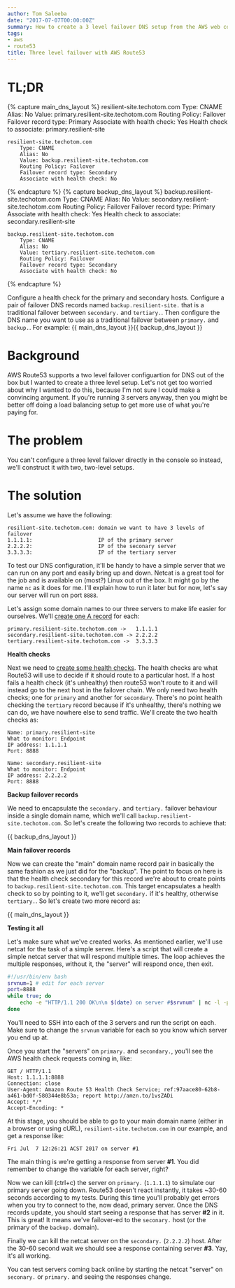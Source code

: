 ```yaml
---
author: Tom Saleeba
date: "2017-07-07T00:00:00Z"
summary: How to create a 3 level failover DNS setup from the AWS web console
tags:
- aws
- route53
title: Three level failover with AWS Route53
---
```


# TL;DR
{% capture main_dns_layout %}
    resilient-site.techotom.com
        Type: CNAME
        Alias: No
        Value: primary.resilient-site.techotom.com
        Routing Policy: Failover
        Failover record type: Primary
        Associate with health check: Yes
        Health check to associate: primary.resilient-site
        
    resilient-site.techotom.com
        Type: CNAME
        Alias: No
        Value: backup.resilient-site.techotom.com
        Routing Policy: Failover
        Failover record type: Secondary
        Associate with health check: No
{% endcapture %}
{% capture backup_dns_layout %}
    backup.resilient-site.techotom.com
        Type: CNAME
        Alias: No
        Value: secondary.resilient-site.techotom.com
        Routing Policy: Failover
        Failover record type: Primary
        Associate with health check: Yes
        Health check to associate: secondary.resilient-site

    backup.resilient-site.techotom.com
        Type: CNAME
        Alias: No
        Value: tertiary.resilient-site.techotom.com
        Routing Policy: Failover
        Failover record type: Secondary
        Associate with health check: No
{% endcapture %}

Configure a health check for the primary and secondary hosts. Configure a pair of failover DNS records named `backup.resilient-site.` that is a traditional failover between `secondary.` and `tertiary.`. Then configure the DNS name you want to use as a traditional failover between `primary.` and `backup.`. For example:
{{ main_dns_layout }}{{ backup_dns_layout }}

# Background
AWS Route53 supports a two level failover configuartion for DNS out of the box but I wanted to create a three level setup. Let's not get too worried about why I wanted to do this, because I'm not sure I could make a convincing argument. If you're running 3 servers anyway, then you might be better off doing a load balancing setup to get more use of what you're paying for.

# The problem
You can't configure a three level failover directly in the console so instead, we'll construct it with two, two-level setups.

# The solution
Let's assume we have the following:

    resilient-site.techotom.com: domain we want to have 3 levels of failover
    1.1.1.1:                     IP of the primary server
    2.2.2.2:                     IP of the seconary server
    3.3.3.3:                     IP of the tertiary server

To test our DNS configuration, it'll be handy to have a simple server that we can run on any port and easily bring up and down. Netcat is a great tool for the job and is available on (most?) Linux out of the box. It might go by the name `nc` as it does for me. I'll explain how to run it later but for now, let's say our server will run on port `8888`.

Let's assign some domain names to our three servers to make life easier for ourselves. We'll [create one A record](https://docs.aws.amazon.com/Route53/latest/DeveloperGuide/resource-record-sets-creating.html) for each:

    primary.resilient-site.techotom.com ->   1.1.1.1
    secondary.resilient-site.techotom.com -> 2.2.2.2
    tertiary.resilient-site.techotom.com ->  3.3.3.3

**Health checks**

Next we need to [create some health checks](https://docs.aws.amazon.com/Route53/latest/DeveloperGuide/health-checks-creating.html). The health checks are what Route53 will use to decide if it should route to a particular host. If a host fails a health check (it's unhealthy) then route53 won't route to it and will instead go to the next host in the failover chain. We only need two health checks; one for `primary` and another for `secondary`. There's no point health checking the `tertiary` record because if it's unhealthy, there's nothing we can do, we have nowhere else to send traffic. We'll create the two health checks as:

    Name: primary.resilient-site
    What to monitor: Endpoint
    IP address: 1.1.1.1
    Port: 8888

    Name: secondary.resilient-site
    What to monitor: Endpoint
    IP address: 2.2.2.2
    Port: 8888

**Backup failover records**

We need to encapsulate the `secondary.` and `tertiary.` failover behaviour inside a single domain name, which we'll call `backup.resilient-site.techotom.com`. So let's create the following two records to achieve that:

{{ backup_dns_layout }}

**Main failover records**

Now we can create the "main" domain name record pair in basically the same fashion as we just did for the "backup". The point to focus on here is that the health check secondary for this record we're about to create points to `backup.resilient-site.techotom.com`. This target encapsulates a health check to so by pointing to it, we'll get `secondary.` if it's healthy, otherwise `tertiary.`. So let's create two more record as:

{{ main_dns_layout }}

**Testing it all**

Let's make sure what we've created works. As mentioned earlier, we'll use netcat for the task of a simple server. Here's a script that will create a simple netcat server that will respond multiple times. The loop achieves the multiple responses, without it, the "server" will respond once, then exit.
```bash
#!/usr/bin/env bash
srvnum=1 # edit for each server
port=8888
while true; do
    echo -e "HTTP/1.1 200 OK\n\n $(date) on server #$srvnum" | nc -l -p $port -q 1
done
```

You'll need to SSH into each of the 3 servers and run the script on each. Make sure to change the `srvnum` variable for each so you know which server you end up at.

Once you start the "servers" on `primary.` and `secondary.`, you'll see the AWS health check requests coming in, like:

    GET / HTTP/1.1
    Host: 1.1.1.1:8888
    Connection: close
    User-Agent: Amazon Route 53 Health Check Service; ref:97aace80-62b8-a461-bd0f-580344e8b53a; report http://amzn.to/1vsZADi
    Accept: */*
    Accept-Encoding: *

At this stage, you should be able to go to your main domain name (either in a browser or using cURL), `resilient-site.techotom.com` in our example, and get a response like:

    Fri Jul  7 12:26:21 ACST 2017 on server #1

The main thing is we're getting a response from server **#1**. You did remember to change the variable for each server, right?

Now we can kill (ctrl+c) the server on `primary.` (`1.1.1.1`) to simulate our primary server going down. Route53 doesn't react instantly, it takes ~30-60 seconds according to my tests. During this time you'll probably get errors when you try to connect to the, now dead, primary server. Once the DNS records update, you should start seeing a response that has server **#2** in it. This is great! It means we've failover-ed to the `seconary.` host (or the primary of the `backup.` domain).

Finally we can kill the netcat server on the `secondary.` (`2.2.2.2`) host. After the 30-60 second wait we should see a response containing server **#3**. Yay, it's all working.

You can test servers coming back online by starting the netcat "server" on `seconary.` or `primary.` and seeing the responses change.